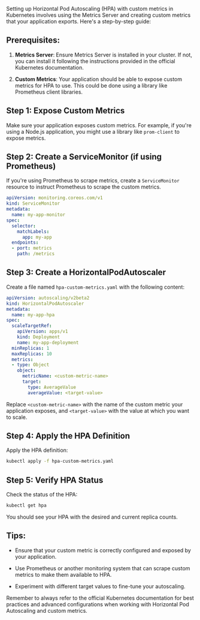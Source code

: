 Setting up Horizontal Pod Autoscaling (HPA) with custom metrics in Kubernetes involves using the Metrics Server and creating custom metrics that your application exports. Here's a step-by-step guide:

## Prerequisites:

1. **Metrics Server**: Ensure Metrics Server is installed in your cluster. If not, you can install it following the instructions provided in the official Kubernetes documentation.

2. **Custom Metrics**: Your application should be able to expose custom metrics for HPA to use. This could be done using a library like Prometheus client libraries.

## Step 1: Expose Custom Metrics

Make sure your application exposes custom metrics. For example, if you're using a Node.js application, you might use a library like `prom-client` to expose metrics.

## Step 2: Create a ServiceMonitor (if using Prometheus)

If you're using Prometheus to scrape metrics, create a `ServiceMonitor` resource to instruct Prometheus to scrape the custom metrics.

```yaml
apiVersion: monitoring.coreos.com/v1
kind: ServiceMonitor
metadata:
  name: my-app-monitor
spec:
  selector:
    matchLabels:
      app: my-app
  endpoints:
  - port: metrics
    path: /metrics
```

## Step 3: Create a HorizontalPodAutoscaler

Create a file named `hpa-custom-metrics.yaml` with the following content:

```yaml
apiVersion: autoscaling/v2beta2
kind: HorizontalPodAutoscaler
metadata:
  name: my-app-hpa
spec:
  scaleTargetRef:
    apiVersion: apps/v1
    kind: Deployment
    name: my-app-deployment
  minReplicas: 1
  maxReplicas: 10
  metrics:
  - type: Object
    object:
      metricName: <custom-metric-name>
      target:
        type: AverageValue
        averageValue: <target-value>
```

Replace `<custom-metric-name>` with the name of the custom metric your application exposes, and `<target-value>` with the value at which you want to scale.

## Step 4: Apply the HPA Definition

Apply the HPA definition:

```bash
kubectl apply -f hpa-custom-metrics.yaml
```

## Step 5: Verify HPA Status

Check the status of the HPA:

```bash
kubectl get hpa
```

You should see your HPA with the desired and current replica counts.

## Tips:

- Ensure that your custom metric is correctly configured and exposed by your application.

- Use Prometheus or another monitoring system that can scrape custom metrics to make them available to HPA.

- Experiment with different target values to fine-tune your autoscaling.

Remember to always refer to the official Kubernetes documentation for best practices and advanced configurations when working with Horizontal Pod Autoscaling and custom metrics.
